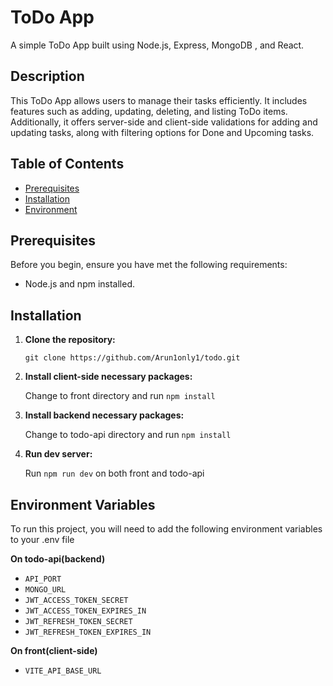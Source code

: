 # ToDo App

A simple ToDo App built using Node.js, Express, MongoDB , and React.

## Description

This ToDo App allows users to manage their tasks efficiently. It includes features such as adding, updating, deleting, and listing ToDo items. Additionally, it offers server-side and client-side validations for adding and updating tasks, along with filtering options for Done and Upcoming tasks.

## Table of Contents

- [Prerequisites](#prerequisites)
- [Installation](#installation)
- [Environment](#environment)

## Prerequisites

Before you begin, ensure you have met the following requirements:

- Node.js and npm installed.

## Installation

1. **Clone the repository:**

   ```shell
   git clone https://github.com/Arun1only1/todo.git

   ```

2. **Install client-side necessary packages:**

   Change to front directory and run `npm install`

3. **Install backend necessary packages:**

   Change to todo-api directory and run `npm install`

4. **Run dev server:**

   Run `npm run dev` on both front and todo-api

## Environment Variables

To run this project, you will need to add the following environment variables to your .env file

**On todo-api(backend)**

- `API_PORT`
- `MONGO_URL`
- `JWT_ACCESS_TOKEN_SECRET`
- `JWT_ACCESS_TOKEN_EXPIRES_IN`
- `JWT_REFRESH_TOKEN_SECRET`
- `JWT_REFRESH_TOKEN_EXPIRES_IN`

**On front(client-side)**

- `VITE_API_BASE_URL`
